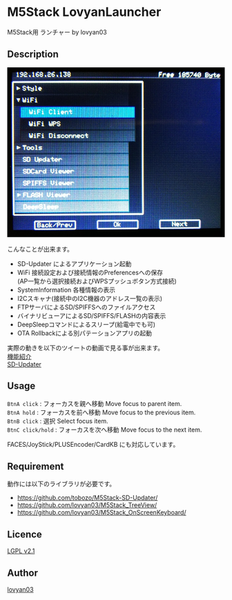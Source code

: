 M5Stack LovyanLauncher
===

M5Stack用 ランチャー by lovyan03  

## Description
  
![image](https://raw.githubusercontent.com/lovyan03/M5Stack_LovyanLauncher/master/image/img_001.jpg)
  
こんなことが出来ます。  
  
* SD-Updater によるアプリケーション起動  
* WiFi 接続設定および接続情報のPreferencesへの保存  
     (AP一覧から選択接続およびWPSプッシュボタン方式接続)  
* SystemInformation 各種情報の表示  
* I2Cスキャナ(接続中のI2C機器のアドレス一覧の表示)  
* FTPサーバによるSD/SPIFFSへのファイルアクセス  
* バイナリビューアによるSD/SPIFFS/FLASHの内容表示  
* DeepSleepコマンドによるスリープ(給電中でも可)  
* OTA Rollbackによる別パテーションアプリの起動  
  
実際の動きを以下のツイートの動画で見る事が出来ます。  
[機能紹介](https://twitter.com/-/status/1096966245562212352)  
[SD-Updater](https://twitter.com/-/status/1097126013295681537)  

## Usage
 `BtnA click` : フォーカスを親へ移動  Move focus to parent item.  
 `BtnA hold`  : フォーカスを前へ移動  Move focus to the previous item.  
 `BtnB click` : 選択  Select focus item.  
 `BtnC click/hold` : フォーカスを次へ移動  Move focus to the next item.  
  
FACES/JoyStick/PLUSEncoder/CardKB にも対応しています。  
  
## Requirement
動作には以下のライブラリが必要です。  

* https://github.com/tobozo/M5Stack-SD-Updater/  
* https://github.com/lovyan03/M5Stack_TreeView/  
* https://github.com/lovyan03/M5Stack_OnScreenKeyboard/  



## Licence

[LGPL v2.1](https://github.com/lovyan03/M5Stack_LovyanLauncher/blob/master/LICENSE)  

## Author

[lovyan03](https://twitter.com/lovyan03)  
